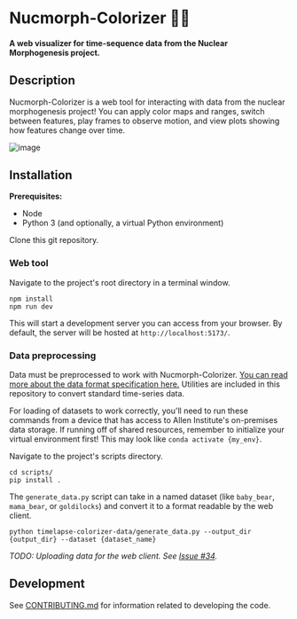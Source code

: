 # Nucmorph-Colorizer 🔬🎨

#### A web visualizer for time-sequence data from the Nuclear Morphogenesis project.

## Description

Nucmorph-Colorizer is a web tool for interacting with data from the nuclear morphogenesis project! You can apply color maps and ranges,
switch between features, play frames to observe motion, and view plots showing how features change over time.

![image](https://github.com/allen-cell-animated/nucmorph-colorizer/assets/30200665/d9d22cba-faa0-4366-a647-973bc2fce360)

## Installation

**Prerequisites:**

- Node
- Python 3 (and optionally, a virtual Python environment)

Clone this git repository.

### Web tool

Navigate to the project's root directory in a terminal window.

```
npm install
npm run dev
```

This will start a development server you can access from your browser. By default, the server will be hosted at `http://localhost:5173/`.

### Data preprocessing

Data must be preprocessed to work with Nucmorph-Colorizer. [You can read more about the data format specification here.](./scripts/timelapse-colorizer-data/generate_data.py) Utilities are included in this repository to convert standard time-series data.

For loading of datasets to work correctly, you'll need to run these commands from a device that has access to Allen Institute's on-premises data storage. If running off of shared resources, remember to initialize your virtual environment first! This may look like `conda activate {my_env}`.

Navigate to the project's scripts directory.

```
cd scripts/
pip install .
```

The `generate_data.py` script can take in a named dataset (like `baby_bear`, `mama_bear`, or `goldilocks`) and convert it to a format readable
by the web client.

```
python timelapse-colorizer-data/generate_data.py --output_dir {output_dir} --dataset {dataset_name}
```

_TODO: Uploading data for the web client. See [Issue #34](https://github.com/allen-cell-animated/nucmorph-colorizer/issues/34)._

## Development

See [CONTRIBUTING.md](CONTRIBUTING.md) for information related to developing the code.
